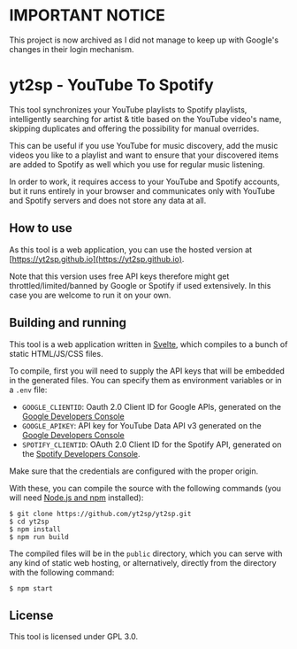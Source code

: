 # IMPORTANT NOTICE

This project is now archived as I did not manage to keep up with Google's changes
in their login mechanism.

# yt2sp - YouTube To Spotify

This tool synchronizes your YouTube playlists to Spotify playlists,
intelligently searching for artist & title based on the YouTube video's
name, skipping duplicates and offering the possibility for manual
overrides.

This can be useful if you use YouTube for music discovery, add the music
videos you like to a playlist and want to ensure that your discovered
items are added to Spotify as well which you use for regular music
listening.

In order to work, it requires access to your YouTube and Spotify accounts,
but it runs entirely in your browser and communicates only with YouTube
and Spotify servers and does not store any data at all.

## How to use

As this tool is a web application, you can use the hosted version at 
[https://yt2sp.github.io](https://yt2sp.github.io).

Note that this version uses free API keys therefore might get throttled/limited/banned
by Google or Spotify if used extensively. In this case you are welcome to
run it on your own.

## Building and running

This tool is a web application written in [Svelte](https://svelte.dev), which compiles to
a bunch of static HTML/JS/CSS files.

To compile, first you will need to supply the API keys that will be embedded in the generated
files. You can specify them as environment variables or in a `.env` file:

- `GOOGLE_CLIENTID`: Oauth 2.0 Client ID for Google APIs, generated on the [Google Developers Console](https://console.developers.google.com/apis/credentials)
- `GOOGLE_APIKEY`: API key for YouTube Data API v3 generated on the [Google Developers Console](https://console.developers.google.com/apis/credentials)
- `SPOTIFY_CLIENTID`: OAuth 2.0 Client ID for the Spotify API, generated on the [Spotify Developers Console](https://developer.spotify.com/dashboard/applications).

Make sure that the credentials are configured with the proper origin.

With these, you can compile the source with the following commands (you will
need [Node.js and npm](https://nodejs.org/) installed):

    $ git clone https://github.com/yt2sp/yt2sp.git
    $ cd yt2sp
    $ npm install
    $ npm run build

The compiled files will be in the `public` directory, which you can serve with any kind of static
web hosting, or alternatively, directly from the directory with the following command:

    $ npm start

## License

This tool is licensed under GPL 3.0.